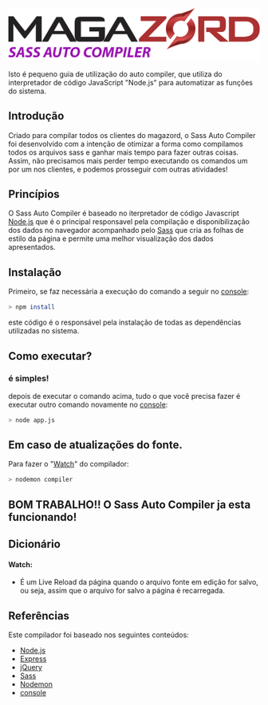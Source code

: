 ![Magazord Sass Auto Compiler logo](assets/img/logo-magazord-sass-auto-compiler.png)

Isto é pequeno guia de utilização do auto compiler, que utiliza do interpretador de código JavaScript "Node.js" para automatizar as funções do sistema.

## Introdução

Criado para compilar todos os clientes do magazord, o Sass Auto Compiler foi desenvolvido com a intenção de otimizar a forma como compilamos todos os arquivos sass e ganhar mais tempo para fazer outras coisas. Assim, não precisamos mais perder tempo executando os comandos um por um nos clientes, e podemos prosseguir com outras atividades!

## Princípios 

O Sass Auto Compiler é baseado no iterpretador de código Javascript  [Node.js](https://nodejs.org/en/) que é o principal responsavel pela compilação e disponibilização dos dados no navegador acompanhado pelo [Sass](https://sass-lang.com/) que cria as folhas de estilo da página e permite uma melhor visualização dos dados apresentados.

## Instalação

Primeiro, se faz necessária a execução do comando a seguir no [console](https://en.wikipedia.org/wiki/System_console):

```bash
> npm install
```
este código é o responsável pela instalação de todas as dependências utilizadas no sistema.

## Como executar?

### é simples!
depois de executar o comando acima, tudo o que você precisa fazer é executar outro comando novamente no [console](https://en.wikipedia.org/wiki/System_console):

```bash
> node app.js 
```
## Em caso de atualizações do fonte.
Para fazer o "[Watch](#watch)" do compilador: 

```bash
> nodemon compiler 
```

## BOM TRABALHO!! O Sass Auto Compiler ja esta funcionando!

## Dicionário
#### Watch: 
- É um Live Reload da página quando o arquivo fonte em edição for salvo, ou seja, assim que o arquivo for salvo a página é recarregada.

## Referências

Este compilador foi baseado nos seguintes conteúdos:
- [Node.js](https://nodejs.org/en/)
- [Express](http://expressjs.com/pt-br/)
- [jQuery](https://jquery.com/)
- [Sass](https://sass-lang.com/)
- [Nodemon](https://nodemon.io/)
- [console](https://en.wikipedia.org/wiki/System_console)

